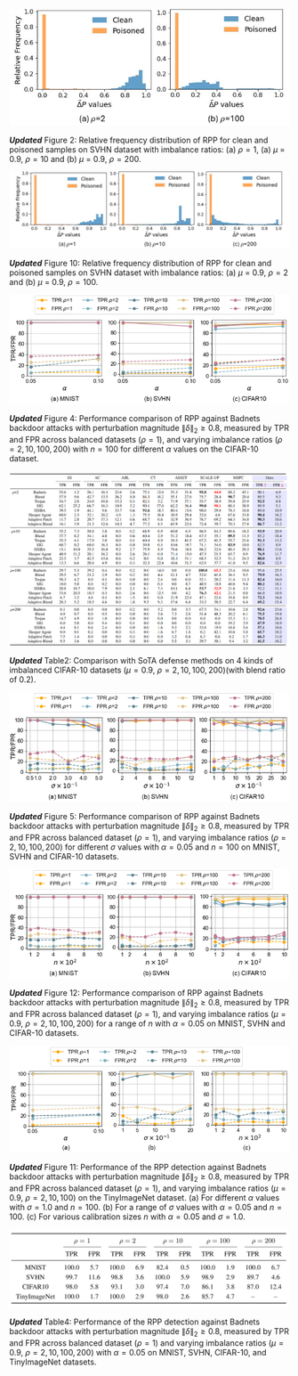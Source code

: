 ![](Figures/fig5.png)

***Updated*** Figure 2: Relative frequency distribution of RPP for clean and poisoned samples on SVHN dataset with imbalance ratios: (a) $\rho = 1$, (a) $\mu$ = 0.9, $\rho = 10$  and (b) $\mu$ = 0.9, $\rho = 200$.

![](Figures/appendix_frequencydistribution.png)

***Updated*** Figure 10: Relative frequency distribution of RPP for clean and poisoned samples on SVHN dataset with imbalance ratios: (a) $\mu$ = 0.9, $\rho = 2$  and (b) $\mu$ = 0.9, $\rho = 100$.

![](Figures/fig8.png)

***Updated*** Figure 4: Performance comparison of RPP against Badnets backdoor attacks with perturbation magnitude 
$\|\delta\|_2 \geq 0.8$, measured by TPR and FPR across balanced datasets ($\rho = 1$), and varying 
imbalance ratios ($\rho = 2, 10, 100, 200$) with $n = 100$ for different $\alpha$ values on the CIFAR-10 dataset.

![](Tables/Table22.png)

***Updated*** Table2: Comparison with SoTA defense methods on 4 kinds of imbalanced CIFAR-10 datasets ($\mu = 0.9$, $\rho = 2, 10, 100, 200$)(with blend ratio of 0.2).


![](Figures/fig9.png)

***Updated*** Figure 5: Performance comparison of RPP against Badnets backdoor attacks with perturbation magnitude 
$\|\delta\|_2 \geq 0.8$, measured by TPR and FPR across balanced dataset ($\rho = 1$), and varying 
imbalance ratios ($\rho = 2, 10, 100, 200$) for different $\sigma$ values with $\alpha = 0.05$ and 
$n = 100$ on MNIST, SVHN and CIFAR-10 datasets.

![](Figures/fig10.png)

***Updated*** Figure 12: Performance comparison of RPP against Badnets backdoor attacks with 
perturbation magnitude $\|\delta\|_2 \geq 0.8$, measured by TPR and FPR across balanced dataset ($\rho = 1$), 
and varying imbalance ratios ($\mu = 0.9$, $\rho = 2, 10, 100, 200$) for a range of $n$ with 
$\alpha = 0.05$ on MNIST, SVHN and CIFAR-10 datasets.

![](Figures/appendix_tinyimagenet.png)

***Updated*** Figure 11: Performance of the RPP detection against Badnets backdoor attacks with perturbation magnitude 
$\|\delta\|_2 \geq 0.8$, measured by TPR and FPR across balanced dataset ($\rho = 1$), and varying 
imbalance ratios ($\mu = 0.9$, $\rho = 2, 10, 100$) on the TinyImageNet dataset.  (a) For different $\alpha$ values with $\sigma = 1.0$ and $n = 100$.  (b) For a range of $\sigma$ values with $\alpha = 0.05$ and $n = 100$.  (c) For various calibration sizes $n$ with $\alpha = 0.05$ and $\sigma = 1.0$.

![](Tables/Table4.PNG)

***Updated*** Table4: Performance of the RPP detection against Badnets backdoor attacks with 
perturbation magnitude $\|\delta\|_2 \geq 0.8$, measured by TPR and FPR across balanced dataset 
($\rho = 1$) and varying imbalance ratios ($\mu = 0.9$, $\rho = 2, 10, 100, 200$) with 
$\alpha = 0.05$ on MNIST, SVHN, CIFAR-10, and TinyImageNet datasets.






